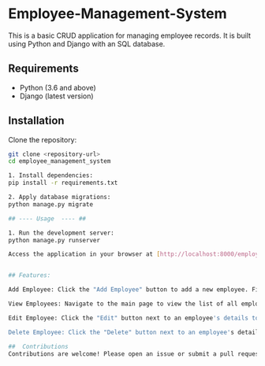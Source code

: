 # Employee-Management-System

This is a basic CRUD application for managing employee records. It is built using Python and Django with an SQL database.

## Requirements

- Python (3.6 and above)
- Django (latest version)

## Installation
Clone the repository:

   ```bash
   git clone <repository-url>
   cd employee_management_system

1. Install dependencies:
pip install -r requirements.txt
 
2. Apply database migrations:
python manage.py migrate

## ---- Usage  ---- ##

1. Run the development server:
python manage.py runserver

Access the application in your browser at [http://localhost:8000/employees/](http://127.0.0.1:8000/)


## Features:

Add Employee: Click the "Add Employee" button to add a new employee. Fill out the form with employee details and click "Submit."

View Employees: Navigate to the main page to view the list of all employees.

Edit Employee: Click the "Edit" button next to an employee's details to edit their information.

Delete Employee: Click the "Delete" button next to an employee's details to remove them from the system.

##  Contributions
Contributions are welcome! Please open an issue or submit a pull request to propose changes or improvements.

